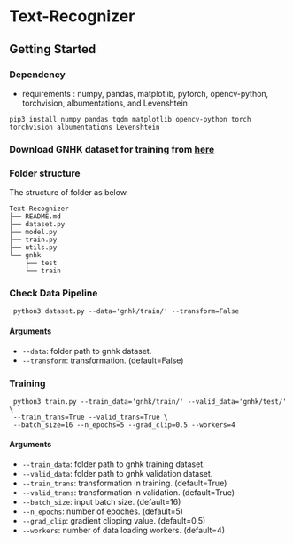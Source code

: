 # Text-Recognizer

## Getting Started
### Dependency
- requirements : numpy, pandas, matplotlib, pytorch, opencv-python, torchvision, albumentations, and Levenshtein
```
pip3 install numpy pandas tqdm matplotlib opencv-python torch torchvision albumentations Levenshtein
```

### Download GNHK dataset for training from [here](https://www.goodnotes.com/gnhk)

### Folder structure

The structure of folder as below.

```
Text-Recognizer
├── README.md
├── dataset.py
├── model.py
├── train.py
├── utils.py
└── gnhk
    ├── test
    └── train
```

### Check Data Pipeline

```
 python3 dataset.py --data='gnhk/train/' --transform=False 
```
#### Arguments
* `--data`: folder path to gnhk dataset.
* `--transform`: transformation. (default=False)


### Training

```
 python3 train.py --train_data='gnhk/train/' --valid_data='gnhk/test/' \
 --train_trans=True --valid_trans=True \
 --batch_size=16 --n_epochs=5 --grad_clip=0.5 --workers=4
```
#### Arguments
* `--train_data`: folder path to gnhk training dataset.
* `--valid_data`: folder path to gnhk validation dataset.
* `--train_trans`: transformation in training. (default=True)
* `--valid_trans`: transformation in validation. (default=True)
* `--batch_size`: input batch size. (default=16)
* `--n_epochs`: number of epoches. (default=5)
* `--grad_clip`: gradient clipping value. (default=0.5)
* `--workers`: number of data loading workers. (default=4)







